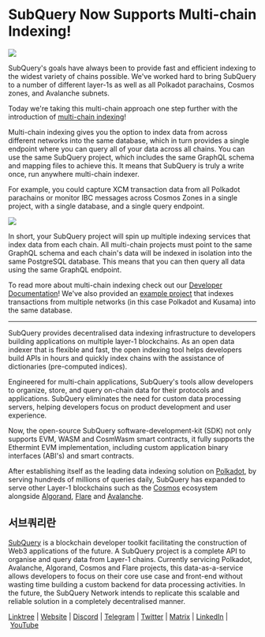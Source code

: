 # SubQuery Now Supports Multi-chain Indexing!

![](https://miro.medium.com/max/1400/0*2Ut7l7IaGOWZV7eV)

SubQuery's goals have always been to provide fast and efficient indexing to the widest variety of chains possible. We've worked hard to bring SubQuery to a number of different layer-1s as well as all Polkadot parachains, Cosmos zones, and Avalanche subnets.

Today we're taking this multi-chain approach one step further with the introduction of [multi-chain indexing](https://academy.subquery.network/build/multi-chain.html)!

Multi-chain indexing gives you the option to index data from across different networks into the same database, which in turn provides a single endpoint where you can query all of your data across all chains. You can use the same SubQuery project, which includes the same GraphQL schema and mapping files to achieve this. It means that SubQuery is truly a write once, run anywhere multi-chain indexer.

For example, you could capture XCM transaction data from all Polkadot parachains or monitor IBC messages across Cosmos Zones in a single project, with a single database, and a single query endpoint.

![](https://miro.medium.com/max/1400/0*P_UlTj1YEE5XVAcV)

In short, your SubQuery project will spin up multiple indexing services that index data from each chain. All multi-chain projects must point to the same GraphQL schema and each chain's data will be indexed in isolation into the same PostgreSQL database. This means that you can then query all data using the same GraphQL endpoint.

To read more about multi-chain indexing check out our [Developer Documentation](https://academy.subquery.network/build/multi-chain.html)! We've also provided an [example project](https://github.com/subquery/multi-networks-transfers) that indexes transactions from multiple networks (in this case Polkadot and Kusama) into the same database.

---

SubQuery provides decentralised data indexing infrastructure to developers building applications on multiple layer-1 blockchains. As an open data indexer that is flexible and fast, the open indexing tool helps developers build APIs in hours and quickly index chains with the assistance of dictionaries (pre-computed indices).

Engineered for multi-chain applications, SubQuery's tools allow developers to organize, store, and query on-chain data for their protocols and applications. SubQuery eliminates the need for custom data processing servers, helping developers focus on product development and user experience.

Now, the open-source SubQuery software-development-kit (SDK) not only supports EVM, WASM and CosmWasm smart contracts, it fully supports the Ethermint EVM implementation, including custom application binary interfaces (ABI's) and smart contracts.

After establishing itself as the leading data indexing solution on [Polkadot](https://polkadot.network/), by serving hundreds of millions of queries daily, SubQuery has expanded to serve other Layer-1 blockchains such as the [Cosmos](./20220909-cosmoshub.md) ecosystem alongside [Algorand](./20220713-algorand.md), [Flare](./20221202-flare.md) and [Avalanche](./20220321-avalache.md).

## 서브쿼리란

[SubQuery](https://subquery.network/) is a blockchain developer toolkit facilitating the construction of Web3 applications of the future. A SubQuery project is a complete API to organise and query data from Layer-1 chains. Currently servicing Polkadot, Avalanche, Algorand, Cosmos and Flare projects, this data-as-a-service allows developers to focus on their core use case and front-end without wasting time building a custom backend for data processing activities. In the future, the SubQuery Network intends to replicate this scalable and reliable solution in a completely decentralised manner.

​​[Linktree](https://linktr.ee/subquerynetwork) | [Website](https://subquery.network/) | [Discord](https://discord.com/invite/subquery) | [Telegram](https://t.me/subquerynetwork) | [Twitter](https://twitter.com/subquerynetwork) | [Matrix](https://matrix.to/#/#subquery:matrix.org) | [LinkedIn](https://www.linkedin.com/company/subquery) | [YouTube](https://www.youtube.com/c/SubQueryNetwork)

